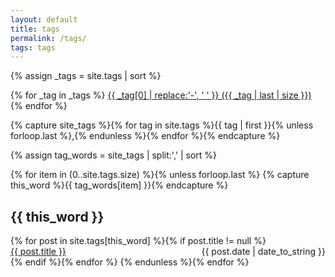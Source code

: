 ```yaml
---
layout: default
title: tags
permalink: /tags/
tags: tags
---
```

{% assign _tags = site.tags | sort %}
<div class="tag-cloud">
    {% for _tag in _tags %}
    <span class="site-tag">
        <a href="#{{ _tag | first | slugify }}"
            style="font-size: {{ _tag | last | size  |  times: 4 | plus: 80  }}%">
                {{ _tag[0] | replace:'-', ' ' }} ({{ _tag | last | size }})
        </a>
    </span>
    {% endfor %}
</div>

<!-- Get the tag name for every tag on the site and set them
to the `site_tags` variable. -->
{% capture site_tags %}{% for tag in site.tags %}{{ tag | first }}{% unless forloop.last %},{% endunless %}{% endfor %}{% endcapture %}
<!-- `tag_words` is a sorted array of the tag names. -->
{% assign tag_words = site_tags | split:',' | sort %}
<!-- Posts by Tag -->
<div>
  {% for item in (0..site.tags.size) %}{% unless forloop.last %}
    {% capture this_word %}{{ tag_words[item] }}{% endcapture %}
    <h2 id="{{ this_word | cgi_escape }}">{{ this_word }}</h2>
    {% for post in site.tags[this_word] %}{% if post.title != null %}
      <div>
        <span style="float: left;">
          <a href="{{ post.url }}">{{ post.title }}</a>
        </span>
        <span style="float: right;">
          {{ post.date | date_to_string }}
        </span>
      </div>
      <div style="clear: both;"></div>
    {% endif %}{% endfor %}
  {% endunless %}{% endfor %}
</div>